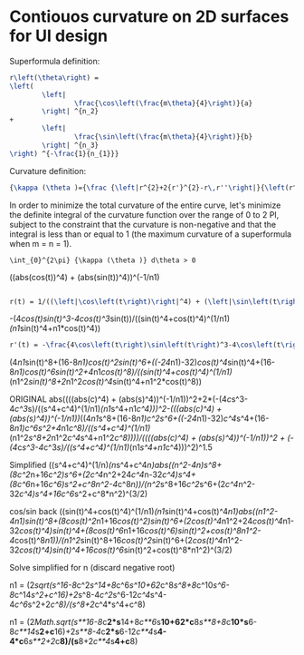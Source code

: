 # Contiouos curvature on 2D surfaces for UI design

Superformula definition:

```tex
r\left(\theta\right) =
\left(
        \left|
                \frac{\cos\left(\frac{m\theta}{4}\right)}{a}
        \right| ^{n_2}
+
        \left|
                \frac{\sin\left(\frac{m\theta}{4}\right)}{b}
        \right| ^{n_3}
\right) ^{-\frac{1}{n_{1}}}
```

Curvature definition:

```tex
{\kappa (\theta )={\frac {\left|r^{2}+2{r'}^{2}-r\,r''\right|}{\left(r^{2}+{r'}^{2}\right)^{\frac {3}{2}}}}}
```

In order to minimize the total curvature of the entire curve, let's minimize the definite integral of the curvature function over the range of 0 to 2 PI, subject to the constraint that the curvature is non-negative and that the integral is less than or equal to 1 (the maximum curvature of a superformula when m = n = 1).

```
\int_{0}^{2\pi} {\kappa (\theta )} d\theta > 0
```

((abs(cos(t))^4) + (abs(sin(t))^4))^(-1/n1)
```tex

r(t) = 1/((\left|\cos\left(t\right)\right|^4) + (\left|\sin\left(t\right)\right|^4))^{\frac{1}{4}}
```

-(4*cos(t)*sin(t)^3-4*cos(t)^3*sin(t))/((sin(t)^4+cos(t)^4)^(1/n1)*(n1*sin(t)^4+n1*cos(t)^4))
```tex
r'(t) = -\frac{4\cos\left(t\right)\sin\left(t\right)^3-4\cos\left(t\right)^3\sin\left(t\right)}{\left(\sin\left(t\right)^4+\cos\left(t\right)^4\right)^{\frac{1}{4}}\left(n_{1}\sin\left(t\right)^4+n_{1}\cos\left(t\right)^4\right)}
```

(4*n1*sin(t)^8+(16-8*n1)*cos(t)^2*sin(t)^6+((-24*n1)-32)*cos(t)^4*sin(t)^4+(16-8*n1)*cos(t)^6*sin(t)^2+4*n1*cos(t)^8)/((sin(t)^4+cos(t)^4)^(1/n1)*(n1^2*sin(t)^8+2*n1^2*cos(t)^4*sin(t)^4+n1^2*cos(t)^8))


ORIGINAL
abs((((abs(c)^4) + (abs(s)^4))^(-1/n1))^2+2*(-(4*c*s^3-4*c^3*s)/((s^4+c^4)^(1/n1)*(n1*s^4+n1*c^4)))^2-(((abs(c)^4) + (abs(s)^4))^(-1/n1))*((4*n1*s^8+(16-8*n1)*c^2*s^6+((-24*n1)-32)*c^4*s^4+(16-8*n1)*c^6*s^2+4*n1*c^8)/((s^4+c^4)^(1/n1)*(n1^2*s^8+2*n1^2*c^4*s^4+n1^2*c^8))))/((((abs(c)^4) + (abs(s)^4))^(-1/n1))^2 + (-(4*c*s^3-4*c^3*s)/((s^4+c^4)^(1/n1)*(n1*s^4+n1*c^4)))^2)^1.5

Simplified
((s^4+c^4)^(1/n)*(n*s^4+c^4*n)*abs((n^2-4*n)*s^8+(8*c^2*n+16*c^2)*s^6+(2*c^4*n^2+24*c^4*n-32*c^4)*s^4+(8*c^6*n+16*c^6)*s^2+c^8*n^2-4*c^8*n))/(n^2*s^8+16*c^2*s^6+(2*c^4*n^2-32*c^4)*s^4+16*c^6*s^2+c^8*n^2)^(3/2)

cos/sin back
((sin(t)^4+cos(t)^4)^(1/n1)*(n1*sin(t)^4+cos(t)^4*n1)*abs((n1^2-4*n1)*sin(t)^8+(8*cos(t)^2*n1+16*cos(t)^2)*sin(t)^6+(2*cos(t)^4*n1^2+24*cos(t)^4*n1-32*cos(t)^4)*sin(t)^4+(8*cos(t)^6*n1+16*cos(t)^6)*sin(t)^2+cos(t)^8*n1^2-4*cos(t)^8*n1))/(n1^2*sin(t)^8+16*cos(t)^2*sin(t)^6+(2*cos(t)^4*n1^2-32*cos(t)^4)*sin(t)^4+16*cos(t)^6*sin(t)^2+cos(t)^8*n1^2)^(3/2)

Solve simplified for n (discard negative root)

n1 = (2*sqrt(s^16-8*c^2*s^14+8*c^6*s^10+62*c^8*s^8+8*c^10*s^6-8*c^14*s^2+c^16)+2*s^8-4*c^2*s^6-12*c^4*s^4-4*c^6*s^2+2*c^8)/(s^8+2*c^4*s^4+c^8)

n1 = (2*Math.sqrt(s**16-8*c**2*s**14+8*c**6*s**10+62*c**8*s**8+8*c**10*s**6-8*c**14*s**2+c**16)+2*s**8-4*c**2*s**6-12*c**4*s**4-4*c**6*s**2+2*c**8)/(s**8+2*c**4*s**4+c**8)